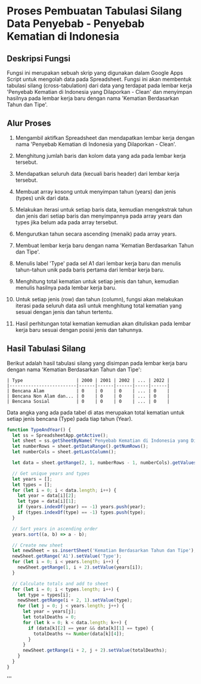 # Proses Pembuatan Tabulasi Silang Data Penyebab - Penyebab Kematian di Indonesia

## Deskripsi Fungsi

Fungsi ini merupakan sebuah skrip yang digunakan dalam Google Apps Script untuk mengolah data pada Spreadsheet. Fungsi ini akan membentuk tabulasi silang (cross-tabulation) dari data yang terdapat pada lembar kerja 'Penyebab Kematian di Indonesia yang Dilaporkan - Clean' dan menyimpan hasilnya pada lembar kerja baru dengan nama 'Kematian Berdasarkan Tahun dan Tipe'.

## Alur Proses

1. Mengambil aktifkan Spreadsheet dan mendapatkan lembar kerja dengan nama 'Penyebab Kematian di Indonesia yang Dilaporkan - Clean'.

2. Menghitung jumlah baris dan kolom data yang ada pada lembar kerja tersebut.

3. Mendapatkan seluruh data (kecuali baris header) dari lembar kerja tersebut.

4. Membuat array kosong untuk menyimpan tahun (years) dan jenis (types) unik dari data.

5. Melakukan iterasi untuk setiap baris data, kemudian mengekstrak tahun dan jenis dari setiap baris dan menyimpannya pada array years dan types jika belum ada pada array tersebut.

6. Mengurutkan tahun secara ascending (menaik) pada array years.

7. Membuat lembar kerja baru dengan nama 'Kematian Berdasarkan Tahun dan Tipe'.

8. Menulis label 'Type' pada sel A1 dari lembar kerja baru dan menulis tahun-tahun unik pada baris pertama dari lembar kerja baru.

9. Menghitung total kematian untuk setiap jenis dan tahun, kemudian menulis hasilnya pada lembar kerja baru.

10. Untuk setiap jenis (row) dan tahun (column), fungsi akan melakukan iterasi pada seluruh data asli untuk menghitung total kematian yang sesuai dengan jenis dan tahun tertentu.

11. Hasil perhitungan total kematian kemudian akan dituliskan pada lembar kerja baru sesuai dengan posisi jenis dan tahunnya.

## Hasil Tabulasi Silang

Berikut adalah hasil tabulasi silang yang disimpan pada lembar kerja baru dengan nama 'Kematian Berdasarkan Tahun dan Tipe':

```
| Type                    | 2000 | 2001 | 2002 | ... | 2022 |
|-------------------------|------|------|------|-----|------|
| Bencana Alam            | 0    | 0    | 0    | ... | 0    |
| Bencana Non Alam dan... | 0    | 0    | 0    | ... | 0    |
| Bencana Sosial          | 0    | 0    | 0    | ... | 0    |
```

Data angka yang ada pada tabel di atas merupakan total kematian untuk setiap jenis bencana (Type) pada tiap tahun (Year). 

```javascript
function TypeAndYear() {
  let ss = SpreadsheetApp.getActive();
  let sheet = ss.getSheetByName('Penyebab Kematian di Indonesia yang Dilaporkan - Clean');
  let numberRows = sheet.getDataRange().getNumRows();
  let numberCols = sheet.getLastColumn();

  let data = sheet.getRange(2, 1, numberRows - 1, numberCols).getValues();

  // Get unique years and types
  let years = [];
  let types = [];
  for (let i = 0; i < data.length; i++) {
    let year = data[i][2];
    let type = data[i][1];
    if (years.indexOf(year) == -1) years.push(year);
    if (types.indexOf(type) == -1) types.push(type);
  }

  // Sort years in ascending order
  years.sort((a, b) => a - b);

  // Create new sheet
  let newSheet = ss.insertSheet('Kematian Berdasarkan Tahun dan Tipe');
  newSheet.getRange('A1').setValue('Type');
  for (let i = 0; i < years.length; i++) {
    newSheet.getRange(1, i + 2).setValue(years[i]);
  }

  // Calculate totals and add to sheet
  for (let i = 0; i < types.length; i++) {
    let type = types[i];
    newSheet.getRange(i + 2, 1).setValue(type);
    for (let j = 0; j < years.length; j++) {
      let year = years[j];
      let totalDeaths = 0;
      for (let k = 0; k < data.length; k++) {
        if (data[k][2] == year && data[k][1] == type) {
          totalDeaths += Number(data[k][4]);
        }
      }
      newSheet.getRange(i + 2, j + 2).setValue(totalDeaths);
    }
  }
}
```
'''
